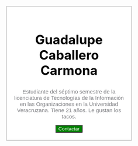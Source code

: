 
<html>
<head>
	<meta charset="utf-8">
	<meta name="viewport" content="width=device-width, initial-scale=1">
	<title>Tarjeta de Perfil</title>
	<style>
		div.tarjeta{
			width: 300px;
			min-height: 150px;
			padding: 20px;
			border: 2px solid #ccc;
			box-shadow: opx 4px 8px rgba(0,0,0,0.2);
			margin: 0 auto;
			background-color: #fff;
			text-align: center;
		}
		h2{
			color: black;
			font-size: 35px;
		}
		p{
			color: #7c7d81;
			font-size: 15px;
			font-family: Arial;
		}
		button{
			background-color: green;
			color: white;
		}
		button:hover{
			background-color: #0a51f3;
		}
	</style>
</head>
<body>
	<div class="tarjeta">
		<h2>Guadalupe Caballero Carmona</h2>
		<p>Estudiante del séptimo semestre de la licenciatura de Tecnologías de la Información en las Organizaciones en la Universidad Veracruzana. Tiene 21 años. Le gustan los tacos.</p>
		<button>Contactar</button>
	</div>
</body>
</html>
